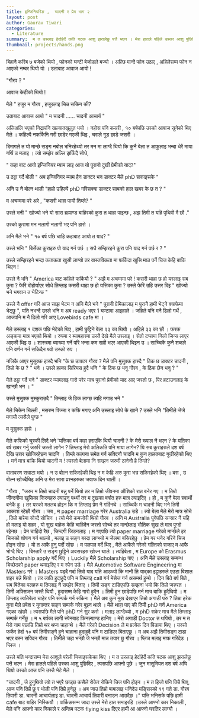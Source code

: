 ```yaml
---
title: इन्जिनियरिङ ,  चादनी र प्रेम भाग २
layout: post
author: Gaurav Tiwari
categories:
  - Literature
summary:  म त उस्लाइ हेर्दाहेर्दै कति पटक आशु झरालेछु पत्तै भएन । मेरा हातले पहिले उस्का आशु पुछिदिए ,  त्यसपछि आफ्नो पुछे । 
thumbnail: projects/hands.png
---
```


बिहानै करिब ७ बजेको थियो ,  फोनको घण्टी बेजोडले बज्यो  । अल्छि मान्दै फोन उठाए ,  अहिलेसम्म फोन न आएको नम्बर थियो यो । उताबाट आवाज आयो ! 

 "गौरव ? "

 आवाज केटीको थियो ! 

 मैले " हजुर म गौरव ,  हजुरलाइ चिन्न सकिन की? 

 उताबाट आवाज आयो " म चादनी ...... चादनी आचार्य "

 अलिअलि भएको निद्रापनि खल्यातखुलुत भयो । नहोस पनि कसरी ,  १० बर्षपछि उस्को आवाज सुनेको थिए मैले  । कहिल्यै नफर्किनि गरी  छाडेर  गएकी थिइ ,  चराले गुड छाडे जसरी ।



 दिमागले त यो मान्छे सङ्ग नबोल भनिरहेथ्यो तर मन मा लाग्दै थियो कि कुनै बेला त आफुलाइ भन्दा धेरै माया गर्थि उ मलाइ । त्यो सम्झेर अल्लि झर्किदै सोधे, 

" कहा बाट आयो इन्जिनियर म्याम लाइ आज यो पुरानो दुखी प्रेमीको याद?" 

 उ ठट्टा गर्दै बोली " अब इन्जिनियर म्याम हैन डाक्टर भन डाक्टर मैले phD सकाइसके "

 अनि उ नै बोल्न थाली "हाम्रो  उहिल्यै phD गरिसक्या डाक्टर साबको हाल खबर के छ त ? "

 म अचम्ममा परे अरे ,  "कसरी थाहा पायौ तिम्ले? "

 उस्ले भनी " खोज्यो भने यो सारा ब्रह्माण्ड बाहिरको कुरा त थाहा पाइन्छ ,  अझ तिमी त यहि पृथिवी मै छौ ."

 उस्को कुरामा मन नलागी नलागी भए पनि हासे ।

 अनि मैले भने " १० बर्ष पछि  चाहि कहाबाट आयो त याद?  "

 उस्ले भनि " बिर्सेका कुराहरु पो याद गर्न पर्छ । सधै सम्झिरहने कुरा पनि याद गर्न पर्छ र ?  "

 उस्ले सम्झिरहने भन्दा कताकता खुसी लाग्यो तर वास्तविकता मा फर्किदा खुसि मान्न पर्ने चिज केहि बाकि थिएन ! 



 उस्ले नै भनि " America बाट कहिले फर्कियौ ? " अझै म अचम्ममा परे !  कसरी थाहा छ हो यस्लाइ सब कुरा ?   फेरि दोहोर्याएर सोधे तिम्लाइ कसरी थाहा छ हो यत्तिका कुरा ?  उस्ले फेरि उहि उत्तर दिइ " खोज्यो भने भगवान त भेटिन्छ "



 उस्ले नै offer गरि आज साझ भेटम न  अनि मैले भने " पुरानी प्रेमिकालाइ म पुरानै हामी भेट्ने क्याफेमा भेट्छु ",  यति नभन्दै उस्ले भनि म अब ready भएर 1 घण्टामा आइहाले  । जहिले पनि मनै ढिलो गर्थे ,  आजपनि म नै ढिलो गरि आए Lovebirds cafe मा ।

 

 मैले उस्लाइ १ दशक पछि भेटेको थिए ,  हामी छुट्टिने बेला २३ का थियौ । अहिले ३३ का छौ । फरक अङ्कमा मात्र भएको थियो । रुपमा र ब्याबहारमा उस्तै देखे मैले उस्लाइ । सेतो टप्समा निलो जिन्स लाएर आएकी थिइ उ । शास्त्रमा ब्याख्या गर्ने परि भन्दा कम राम्री भएर आएकी थिइन उ । साच्चिकै कुनै शब्दले पनि वर्णन गर्न सकिदैन थ्यो उस्को रुप ।



 नजिकै आएर मुसुक्क हास्दै भनि "के छ  डाक्टर गौरव ?  मैले पनि मुसुक्क हास्दै " ठिक छ डाक्टर चादनी ,  तिम्रो के छ ?  " भने । उस्ले हल्का सिरियस हुदै भनि " के ठिक छ भनु गौरव ,  के ठिक छैन भनु ?  " 

 मैले ठट्टा  गर्दै भने " डाक्टर म्यामलाइ गारो परेर मात्र पुरानो प्रेमीको याद  आए जस्तो छ ,  पिर हटाउनलाइ के खान्छौ   भन । " 

 उस्ले मुसुक्क मुस्कुराउदै " तिम्लाइ जे ठिक लाग्छ त्यहि मगाउ  भने " 

 मैले चिकेन चिल्ली , मसरुम पिज्जा र कफि मगाए अनि उस्लाइ सोधे के खाने ? उस्ले भनि "तिमीले जेजे मगायौ त्यसैले पुग्छ "

 म मुसुक्क हासे ।



 मैले कफिको चुस्की लिदै भने 'यत्तिका  बर्ष कहा हराएकि थियौ चादनी ?  के मेरो ख्याल नै भएन ?  के यतिका  बर्ष खबर गर्नु जरुरि जस्तो लागेन ?  तिम्लाइ मेरो अलिकति पनि माया लागेन?  यि सब कुराहरुले  दश बर्ष देखि उत्तर खोजिरहेछन चादनि । तिम्ले कल्पना समेत गर्न सक्दिनौ चादनि म कुन हालतबाट गुज्रीरहेको थिए । मर्न मात्र बाकि थियो चादनी म !  त्यस्तो बेलामा नि सम्झन जरुरी ठानेनौ है तिम्ले?  



 वातावरण सन्नाटा भयो । न उ बोल्न सकिरहेकी थिइ न म केहि  अरु कुरा भन्न सकिरहेको थिए । बस ,  उ बोल्न खोज्दैथिइ अनि  उ मेरा सारा प्रश्नहरुका जवाफ दिन थाली ।



 "गौरव ,  "जरुर म तिम्रो चादनी बन्नु पर्ने थियो तर म तिम्रो जीवनमा औशिको रात बनेर गए । म तिम्रो जीन्दगीमा खुसिका किरणहरु ल्याउनु पर्थ्यो तर म दुखका बर्षात हरु मात्र ल्याइदिए । हो ,  म कुनै बेला स्वार्थी बनेकै हु । तर यस्को मतलब होइन कि म तिम्लाइ प्रेम नै गर्दिनथे । साच्चिकै म चादनी थिए भने तिमी आकाश रहेछौ गौरव  । जब ,  म  paper marriage  गरेर Australia उडे । त्यो बेला मैले मेरो मात्र सोचे , तिम्रो बारेमा सोच्दै सोचिन । त्यो मेरो कमजोरी थियो गौरव । अनि म Australia पुगेपछि सन्सार नै यहि हो मलाइ यो शहर ,  यो सुख बाहेक केहि चाहिदैन जस्तो सोच्थे तर मान्छेलाइ भौतिक सुख ले मात्र पुग्दो रहेनछ । प्रेम चाहिदो रैछ ,  जिन्दगी जिउनलाइ । म गएपछि त्यो paper marriage गरेको मान्छेले हर चिजको शोषण गर्न थाल्यो ,  मलाइ उ  सङ्ग बस्दा लाग्थ्यो म जेलमा बसिरहेछु । प्रेम गर भनेर गरिने चिज होइन रहेछ । यो त आफै हुनु पर्दो रहेछ । म पलपल मर्दै थिए ,  मैले आफैले गरेको गल्तिको सजाए म आफै भोग्दै थिए । बिस्तारै उ सङ्ग छुट्टिने अवसरहरु खोज्न थाले । त्यहिबेला ,  म Europe को Erasmus Scholarship apply गर्दै थिए । Luckily मैले Scholarship पाए । अनि मैले उस्लाइ सम्बन्ध बिच्छेदको paper थमाइदिए र म स्पेन उडे । मैले Automotive Software Engineering मा Masters गरे । Masters पढ्दै गर्दा तिम्रो याद यति आउथ्यो कि मानौ ति याद्का इट्टाहरुले एउटा बिशाल शहर बन्ने थियो । तर त्यति हुदाहुदै पनि म तिम्लाइ call गर्न मेसेज गर्न असमर्थ हुन्थे । दिन बिते बर्ष बिते ,  सब बितेका पलहरु म तिम्लाइ नै सम्झेर बिताए । तिमी सङ्ग  टाडिएपछि सम्झना भयो कि तिम्रो जरुरत  । तिमी अक्सिजन जस्तै थियौ ,  हुदासम्म केहि गारो हुदैन । तिमी हुन छाडेपछि मर्न मात्र बाकि हुदैथियो । म तिम्लाइ त्यतिबेला चाहेर पनि सम्पर्क गर्न सकिन । मैले अब कुन मुख देखाएर तिम्रो अगाडी  परु ?  तिम्रा हरेक कुरा मैले प्रबेश र युगान्तर सङ्ग सम्पर्क गरेर बुझ्न थाले । मैले थाहा पाए की तिमी phD गर्न America गएका रहेछौ । त्यसपछि मैले पनि phD गर्न सुर कसे । मलाइ लाग्दैथ्यो ,  म phD सकेर मात्र मैले तिम्लाइ सम्पर्क गर्नेछु । म ५ बर्षका लागी स्पेनबाट फिनल्याण्ड हानिए । मेरो अगाडी Doctor त थपियो ,  तर  म त मेरो नाम पछाडि तिम्रो थर थप्न चाहान्थे । मैले गरेको Decision ले म प्रत्येक दिन पिडामा थिए । यस्सो फर्केर हेर्दा १० बर्ष  तिमीसङ्गै हुने चाहाना हुदाहुदै पनि म टाडिएर बिताएछु । म अब अझै तिमीसङ्ग टाढा भएर बस्न सक्दिन गौरव । तिमीले  जहा भन्छौ जे भन्छौ मान्न तयार छु गौरव । प्लिज मलाइ माफ गरिदेउ । प्लिज ।



 उस्ले यति भन्दासम्म मेरा आशुले परेली भिजाइसकेका थिए । म त उस्लाइ हेर्दाहेर्दै कति पटक आशु झरालेछु पत्तै भएन । मेरा हातले पहिले उस्का आशु पुछिदिए ,  त्यसपछि आफ्नो पुछे । जुन मासुमियत दश बर्ष अघि थियो उस्को आज पनि उस्तै भेटे मैले । 



 "चादनी , जे हुनुथियो त्यो त  भएरै छाड्छ कसैले रोकेर रोकिने चिज  पनि होइन । म त हिजो पनि तिम्रै थिए,  आज पनि तिम्रै छु र भोली पनि तिम्रै हुनेछु ।  अब  जाउ तिम्रो बाबालाइ भनिदेउ  मङ्सिरको १९ गते डा. गौरव तिवारी डा. चादनी आचार्यलाइ  डा. चादनी आचार्य  तिवारी बनाउन आउदैछ ।" यत्ति भनिसके पछि हामी cafe बाट बाहिर निस्कियौ  । पार्किङसम्म जादा उस्ले मेरो हात समाइरहि ।उस्ले आफ्नो कार निकाली ,  मैले पनि आफ्नो कार निकाले र अन्तिम पटक flying kiss दिएर हामी आ आफ्नो घरतिर लाग्यौ ।